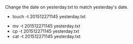 Change the date on yesterday.txt to match yesterday's date.
+ touch -t 201512271145 yesterday.txt
* mv -t 201512271145 yesterday.txt
* cp -t 201512271145 yesterday.txt
* cat -t 201512271145 yesterday.txt
